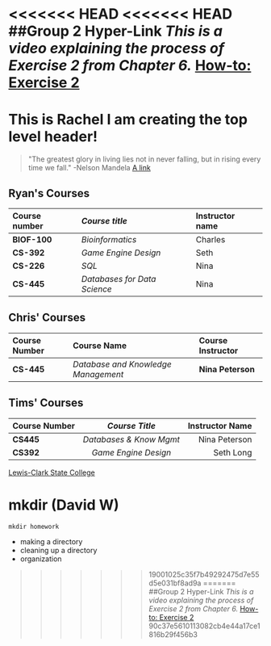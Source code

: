 <<<<<<< HEAD
<<<<<<< HEAD
##Group 2 Hyper-Link
_This is a video explaining the process of Exercise 2 from Chapter 6._
[How-to: Exercise 2]()
=======
# This is Rachel I am creating the top level header!
> "The greatest glory in living lies not in never falling, but in rising every time we fall." -Nelson Mandela
[A link](https://xkcd.com/)

## Ryan's Courses
| **Course number** | _Course title_ | Instructor name |
| :-----------------|:---------------| :---------------|
| **BIOF-100**          | _Bioinformatics_ | Charles          |
| **CS-392**            | _Game Engine Design_ | Seth         |
| **CS-226**            | _SQL_           |   Nina |
| **CS-445**            | _Databases for Data Science_ | Nina |

## Chris' Courses
| Course Number     | Course Name                           | Course Instructor     |
| :-----------------| :-------------------------------------| :---------------------|
| **CS-445**	    | _Database and Knowledge Management_   | **Nina Peterson**     |


## Tims' Courses
| **Course Number**   |      *Course Title*      |  Instructor Name |
|----------|:-------------:|------:|
| **CS445** | *Databases & Know Mgmt* | Nina Peterson |
| **CS392** | *Game Engine Design* |  Seth Long |


[Lewis-Clark State College](https://www.lcsc.edu)


# mkdir (David W)
`mkdir homework`  
* making a directory
* cleaning up a directory
* organization
>>>>>>> 19001025c35f7b49292475d7e55d5e031bf8ad9a
=======
##Group 2 Hyper-Link
_This is a video explaining the process of Exercise 2 from Chapter 6._
[How-to: Exercise 2](https://youtu.be/biyraSI7eCQ)
>>>>>>> 90c37e5610113082cb4e44a17ce1816b29f456b3
